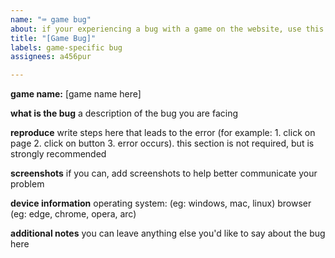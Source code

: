 ```yaml
---
name: "⌨ game bug"
about: if your experiencing a bug with a game on the website, use this template
title: "[Game Bug]"
labels: game-specific bug
assignees: a456pur

---
```


**game name:** [game name here]

**what is the bug**
a description of the bug you are facing

**reproduce**
write steps here that leads to the error (for example: 1. click on page 2. click on button 3. error occurs). this section is not required, but is strongly recommended

**screenshots**
if you can, add screenshots to help better communicate your problem

**device information**
operating system: (eg: windows, mac, linux)
browser (eg: edge, chrome, opera, arc)

**additional notes**
you can leave anything else you'd like to say about the bug here
